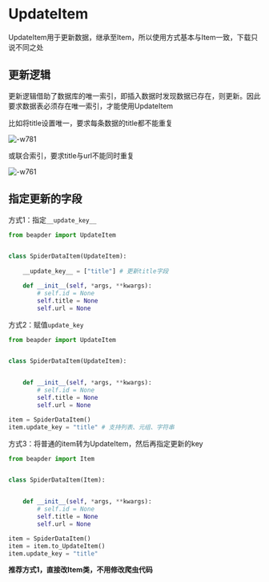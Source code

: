 # UpdateItem

UpdateItem用于更新数据，继承至Item，所以使用方式基本与Item一致，下载只说不同之处

## 更新逻辑

更新逻辑借助了数据库的唯一索引，即插入数据时发现数据已存在，则更新。因此要求数据表必须存在唯一索引，才能使用UpdateItem

比如将title设置唯一，要求每条数据的title都不能重复

![-w781](http://markdown-media.oss-cn-beijing.aliyuncs.com/2021/03/16/16158245077159.jpg)

或联合索引，要求title与url不能同时重复

![-w761](http://markdown-media.oss-cn-beijing.aliyuncs.com/2021/03/16/16158245648750.jpg)


## 指定更新的字段

方式1：指定`__update_key__`

```python
from beapder import UpdateItem


class SpiderDataItem(UpdateItem):
    
    __update_key__ = ["title"] # 更新title字段

    def __init__(self, *args, **kwargs):
        # self.id = None
        self.title = None
        self.url = None
```

方式2：赋值`update_key`

```python
from beapder import UpdateItem


class SpiderDataItem(UpdateItem):


    def __init__(self, *args, **kwargs):
        # self.id = None
        self.title = None
        self.url = None

item = SpiderDataItem()
item.update_key = "title" # 支持列表、元组、字符串
```

方式3：将普通的item转为UpdateItem，然后再指定更新的key

```python
from beapder import Item


class SpiderDataItem(Item):


    def __init__(self, *args, **kwargs):
        # self.id = None
        self.title = None
        self.url = None

item = SpiderDataItem()
item = item.to_UpdateItem()
item.update_key = "title"
```

**推荐方式1，直接改Item类，不用修改爬虫代码**